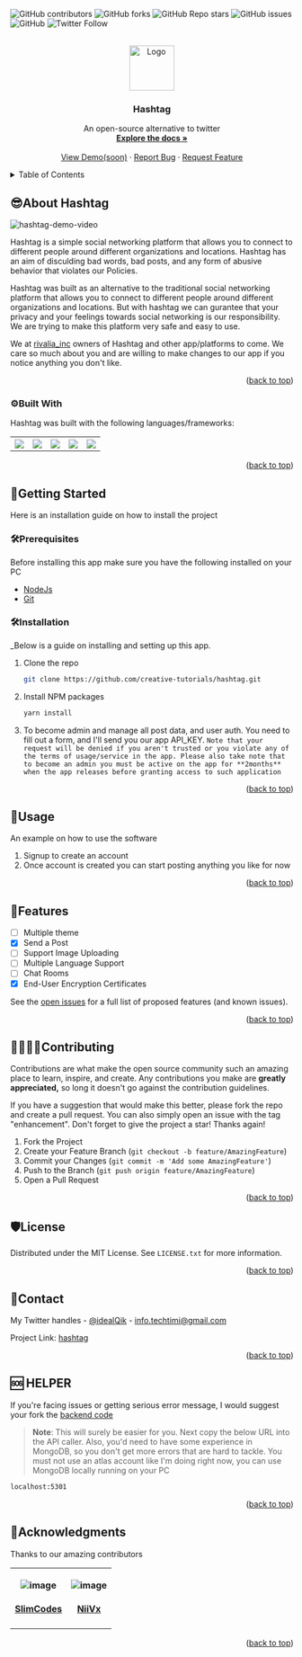 <a name="readme-top"></a>

![GitHub contributors](https://img.shields.io/github/contributors/creative-tutorials/hashtag?style=for-the-badge)
![GitHub forks](https://img.shields.io/github/forks/creative-tutorials/hashtag?style=for-the-badge)
![GitHub Repo stars](https://img.shields.io/github/stars/creative-tutorials/hashtag?style=for-the-badge)
![GitHub issues](https://img.shields.io/github/issues/creative-tutorials/hashtag?style=for-the-badge)
![GitHub](https://img.shields.io/github/license/creative-tutorials/hashtag?color=blue&style=for-the-badge)
![Twitter Follow](https://img.shields.io/twitter/follow/idealQik?color=1B9C9A&style=for-the-badge)



<!-- PROJECT LOGO -->
<br />
<div align="center">
  <a href="https://github.com/creative-tutorials/hashtag">
    <img src="public/icon.png" alt="Logo" width="80" height="80">
  </a>

  <h3 align="center">Hashtag</h3>

  <p align="center">
    An open-source alternative to twitter
    <br />
    <a href="#readme"><strong>Explore the docs »</strong></a>
    <br />
    <br />
    <a href="https://github.com/creative-tutorials/hashtag">View Demo(soon)</a>
    ·
    <a href="https://github.com/creative-tutorials/hashtag/issues">Report Bug</a>
    ·
    <a href="https://github.com/creative-tutorials/hashtag/issues">Request Feature</a>
  </p>
</div>



<!-- TABLE OF CONTENTS -->
<details>
  <summary>Table of Contents</summary>
  <ol>
    <li>
      <a href="#😎about-hashtag">About The Project</a>
      <ul>
        <li><a href="#⚙built-with">Built With</a></li>
      </ul>
    </li>
    <li>
      <a href="#📣getting-started">Getting Started</a>
      <ul>
        <li><a href="#🛠prerequisites">Prerequisites</a></li>
        <li><a href="#🛠installation">Installation</a></li>
      </ul>
    </li>
    <li><a href="#🔭usage">Usage</a></li>
    <li><a href="#🧪features">Features</a></li>
    <li><a href="#👨‍👩‍👧‍👦contributing">Contributing</a></li>
    <li><a href="#🛡license">License</a></li>
    <li><a href="#📩contact">Contact</a></li>
    <li><a href="#🤝acknowledgments">Acknowledgments</a></li>
  </ol>
</details>



<!-- ABOUT THE PROJECT -->

## 😎About Hashtag

![hashtag-demo-video](demo.gif)

Hashtag is a simple social networking platform that allows you to connect to different people around different organizations and locations. Hashtag has an aim of disculding bad words, bad posts, and any form of abusive behavior that violates our Policies.

Hashtag was built as an alternative to the traditional social networking platform that allows you to connect to different people around different organizations and locations. But with hashtag we can gurantee that your privacy and your feelings towards social networking is our responsibility. We are trying to make this platform very safe and easy to use. 

We at [rivalia_inc](https://twitter.com/rivalia_inc) owners of Hashtag and other app/platforms to come. We care so much about you and are willing to make changes to our app if you notice anything you don't like.

<p align="right">(<a href="#readme-top">back to top</a>)</p>



### ⚙Built With

Hashtag was built with the following languages/frameworks:

<table>
<tr>
<th>

<a href="https://reactjs.org/">

<img src="https://shields.io/badge/React-2A3143?logo=react&style=for-the-badge" />

</th>

<th>

<a href="https://expressjs.com/">

<img src="https://shields.io/badge/Express-2A3143?logo=express&style=for-the-badge" />

</a>
</th>

<th>

<a href="https://nodejs.org/">

<img src="https://shields.io/badge/Nodejs-2A3143?logo=node.js&style=for-the-badge" />

</a>
</th>

<th>

<a href="https://firebase.google.com/">

<img src="https://shields.io/badge/Firebase-2A3143?logo=firebase&style=for-the-badge" />

</a>
</th>

<th>

<a href="https://www.mongodb.com/">

<img src="https://shields.io/badge/MongoDB-2A3143?logo=mongodb&style=for-the-badge" />

</a>
</th>

</tr>
</table>

<p align="right">(<a href="#readme-top">back to top</a>)</p>



<!-- GETTING STARTED -->
## 📣Getting Started

Here is an installation guide on how to install the project

### 🛠Prerequisites

Before installing this app make sure you have the following installed on your PC

- [NodeJs](https://nodejs.org/en/download/)
- [Git](https://git-scm.com/downloads)

### 🛠Installation

_Below is a guide on installing and setting up this app.

1. Clone the repo
   ```sh
   git clone https://github.com/creative-tutorials/hashtag.git
   ```
2. Install NPM packages
   ```sh
   yarn install
   ```
3. To become admin and manage all post data, and user auth. You need to fill out a form, and I'll send you our app API_KEY. `Note that your request will be denied if you aren't trusted or you violate any of the terms of usage/service in the app. Please also take note that to become an admin you must be active on the app for **2months** when the app releases before granting access to such application` 

<p align="right">(<a href="#readme-top">back to top</a>)</p>



<!-- USAGE EXAMPLES -->
## 🔭Usage

An example on how to use the software

1. Signup to create an account
2. Once account is created you can start posting anything you like for now

<!-- _For more examples, please refer to the [Documentation](https://example.com)_ -->

<p align="right">(<a href="#readme-top">back to top</a>)</p>



<!-- ROADMAP -->
## 🧪Features

- [ ] Multiple theme
- [x] Send a Post
- [ ] Support Image Uploading
- [ ] Multiple Language Support
- [ ] Chat Rooms
- [x] End-User Encryption Certificates

See the [open issues](https://github.com/creative-tutorials/hashtag/issues) for a full list of proposed features (and known issues).

<p align="right">(<a href="#readme-top">back to top</a>)</p>



<!-- CONTRIBUTING -->
## 👨‍👩‍👧‍👦Contributing

Contributions are what make the open source community such an amazing place to learn, inspire, and create. Any contributions you make are **greatly appreciated,** so long it doesn't go against the contribution guidelines.

If you have a suggestion that would make this better, please fork the repo and create a pull request. You can also simply open an issue with the tag "enhancement".
Don't forget to give the project a star! Thanks again!

1. Fork the Project
2. Create your Feature Branch (`git checkout -b feature/AmazingFeature`)
3. Commit your Changes (`git commit -m 'Add some AmazingFeature'`)
4. Push to the Branch (`git push origin feature/AmazingFeature`)
5. Open a Pull Request

<p align="right">(<a href="#readme-top">back to top</a>)</p>



<!-- LICENSE -->
## 🛡License

Distributed under the MIT License. See `LICENSE.txt` for more information.

<p align="right">(<a href="#readme-top">back to top</a>)</p>



<!-- CONTACT -->
## 📩Contact

My Twitter handles - [@idealQik](https://twitter.com/IdealQik) - info.techtimi@gmail.com

Project Link: [hashtag](https://github.com/creative-tutorials/hashtag/)

<p align="right">(<a href="#readme-top">back to top</a>)</p>

<!-- HELPER -->

## 🆘 HELPER

If you're facing issues or getting serious error message, I would suggest your fork the [backend code](https://github.com/creative-tutorials/hashtag-backend) 

> **Note**: This will surely be easier for you. Next copy the below URL into the API caller. Also, you'd need to have some experience in MongoDB, so you don't get more errors that are hard to tackle. You must not use an atlas account like I'm doing right now, you can use MongoDB locally running on your PC

```sh
localhost:5301
```

<p align="right">(<a href="#readme-top">back to top</a>)</p>

<!-- ACKNOWLEDGMENTS -->
## 🤝Acknowledgments

Thanks to our amazing contributors

<table>
<tr>
<th>

![image](https://user-images.githubusercontent.com/68476321/196456230-d40721c0-b68a-4ff6-ad3c-57ecba5593c0.png)

#### [SlimCodes](https://github.com/slim-codes)
</th>
<th>

![image](https://avatars.githubusercontent.com/u/18625617?s=64&v=4)

#### [NiiVx](https://github.com/NiiVx)

</th>
</tr>
</table>

<!-- * [Choose an Open Source License](https://choosealicense.com)
* [GitHub Emoji Cheat Sheet](https://www.webpagefx.com/tools/emoji-cheat-sheet)
* [Malven's Flexbox Cheatsheet](https://flexbox.malven.co/)
* [Malven's Grid Cheatsheet](https://grid.malven.co/)
* [Img Shields](https://shields.io)
* [GitHub Pages](https://pages.github.com)
* [Font Awesome](https://fontawesome.com)
* [React Icons](https://react-icons.github.io/react-icons/search) -->

<p align="right">(<a href="#readme-top">back to top</a>)</p>



<!-- MARKDOWN LINKS & IMAGES -->
<!-- https://www.markdownguide.org/basic-syntax/#reference-style-links -->
[contributors-shield]: https://img.shields.io/github/contributors/othneildrew/Best-README-Template.svg?style=for-the-badge
[contributors-url]: https://github.com/othneildrew/Best-README-Template/graphs/contributors
[forks-shield]: https://img.shields.io/github/forks/othneildrew/Best-README-Template.svg?style=for-the-badge
[forks-url]: https://github.com/othneildrew/Best-README-Template/network/members
[stars-shield]: https://img.shields.io/github/stars/othneildrew/Best-README-Template.svg?style=for-the-badge
[stars-url]: https://github.com/othneildrew/Best-README-Template/stargazers
[issues-shield]: https://img.shields.io/github/issues/othneildrew/Best-README-Template.svg?style=for-the-badge
[issues-url]: https://github.com/othneildrew/Best-README-Template/issues
[license-shield]: https://img.shields.io/github/license/othneildrew/Best-README-Template.svg?style=for-the-badge
[license-url]: https://github.com/othneildrew/Best-README-Template/blob/master/LICENSE.txt
[linkedin-shield]: https://img.shields.io/badge/-LinkedIn-black.svg?style=for-the-badge&logo=linkedin&colorB=555
[linkedin-url]: https://linkedin.com/in/othneildrew
[product-screenshot]: images/screenshot.png
[Next.js]: https://img.shields.io/badge/next.js-000000?style=for-the-badge&logo=nextdotjs&logoColor=white
[Next-url]: https://nextjs.org/
[React.js]: https://img.shields.io/badge/React-20232A?style=for-the-badge&logo=react&logoColor=61DAFB
[React-url]: https://reactjs.org/
[Vue.js]: https://img.shields.io/badge/Vue.js-35495E?style=for-the-badge&logo=vuedotjs&logoColor=4FC08D
[Vue-url]: https://vuejs.org/
[Angular.io]: https://img.shields.io/badge/Angular-DD0031?style=for-the-badge&logo=angular&logoColor=white
[Angular-url]: https://angular.io/
[Svelte.dev]: https://img.shields.io/badge/Svelte-4A4A55?style=for-the-badge&logo=svelte&logoColor=FF3E00
[Svelte-url]: https://svelte.dev/
[Laravel.com]: https://img.shields.io/badge/Laravel-FF2D20?style=for-the-badge&logo=laravel&logoColor=white
[Laravel-url]: https://laravel.com
[Bootstrap.com]: https://img.shields.io/badge/Bootstrap-563D7C?style=for-the-badge&logo=bootstrap&logoColor=white
[Bootstrap-url]: https://getbootstrap.com
[JQuery.com]: https://img.shields.io/badge/jQuery-0769AD?style=for-the-badge&logo=jquery&logoColor=white
[JQuery-url]: https://jquery.com 
